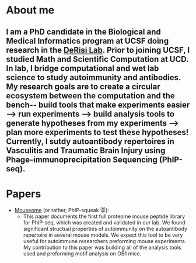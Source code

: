 # About me
I am a PhD candidate in the Biological and Medical Informatics program at UCSF doing research in the [DeRisi Lab](https://derisilab.ucsf.edu/). Prior to joining UCSF, I studied Math and Scientific Computation at UCD. In lab, I bridge computational and wet lab science to study autoimmunity and antibodies. My research goals are to create a circular ecosystem between the computation and the bench-- build tools that make experiments easier --> run experiments --> build analysis tools to generate hypotheses from my experiments --> plan more experiments to test these hypotheses!
Currently, I sutdy autoantibody repertoires in Vasculitis and Traumatic Brain Injury using Phage-immunoprecipitation Sequencing (PhIP-seq).
---
# Papers 
- [Mouseome](https://insight.jci.org/articles/view/174976/pdf) (or rather, PhIP-squeak :mouse:): 
  - This paper documents the first full proteome mouse peptide library for PhIP-seq, which was created and validated in our lab. We found significant structual properties of autoimmunity on the autoantibody repertoire in several mouse models. We expect this tool to be very useful for autoimmune researchers preforming mouse experiments.
  My contribution to this paper was building all of the analysis tools used and preforming motif analysis on OB1 mice. 
  
